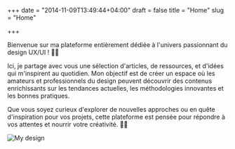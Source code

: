 +++
date = "2014-11-09T13:49:44+04:00"
draft = false
title = "Home"
slug = "Home"

+++

Bienvenue sur ma plateforme entièrement dédiée à l'univers passionnant du design UX/UI ! 🎨✨ 

Ici, je partage avec vous une sélection d'articles, de ressources, et d'idées qui m'inspirent au quotidien. Mon objectif est de créer un espace où les amateurs et professionnels du design peuvent découvrir des contenus enrichissants sur les tendances actuelles, les méthodologies innovantes et les bonnes pratiques.

Que vous soyez curieux d'explorer de nouvelles approches ou en quête d'inspiration pour vos projets, cette plateforme est pensée pour répondre à vos attentes et nourrir votre créativité. 🌟💡

![My design](../img/Mockup2_VDiscover.png)